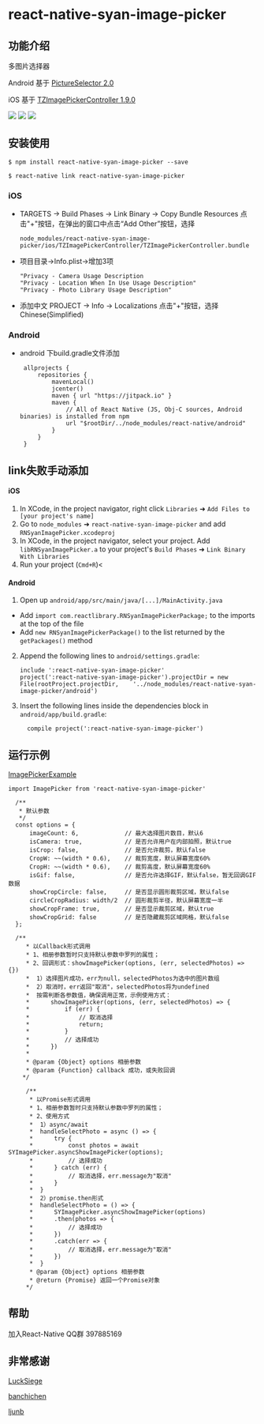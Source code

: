 
# react-native-syan-image-picker

## 功能介绍

 多图片选择器

 Android 基于 [PictureSelector 2.0](https://github.com/LuckSiege/PictureSelector)

 iOS 基于 [TZImagePickerController 1.9.0](https://github.com/banchichen/TZImagePickerController)

![](http://oy5rz3rfs.bkt.clouddn.com/github/syan_001.png?imageView/2/w/268)
![](http://oy5rz3rfs.bkt.clouddn.com/github/syan_002.png?imageView/2/w/268)
![](http://oy5rz3rfs.bkt.clouddn.com/github/syan_003.png?imageView/2/w/268)

## 安装使用

`$ npm install react-native-syan-image-picker --save`

`$ react-native link react-native-syan-image-picker`

### iOS

- TARGETS -> Build Phases -> Link Binary -> Copy Bundle Resources
点击"+"按钮，在弹出的窗口中点击“Add Other”按钮，选择
    ```
    node_modules/react-native-syan-image-picker/ios/TZImagePickerController/TZImagePickerController.bundle
    ```

- 项目目录->Info.plist->增加3项
    ```
    "Privacy - Camera Usage Description
    "Privacy - Location When In Use Usage Description"
    "Privacy - Photo Library Usage Description"
    ```
    
- 添加中文 PROJECT -> Info -> Localizations 点击"+"按钮，选择Chinese(Simplified)

### Android

- android 下build.gradle文件添加
    ```
     allprojects {
         repositories {
             mavenLocal()
             jcenter()
             maven { url "https://jitpack.io" }
             maven {
                 // All of React Native (JS, Obj-C sources, Android binaries) is installed from npm
                 url "$rootDir/../node_modules/react-native/android"
             }
         }
     }
    ```


## link失败手动添加
#### iOS

1. In XCode, in the project navigator, right click `Libraries` ➜ `Add Files to [your project's name]`
2. Go to `node_modules` ➜ `react-native-syan-image-picker` and add `RNSyanImagePicker.xcodeproj`
3. In XCode, in the project navigator, select your project. Add `libRNSyanImagePicker.a` to your project's `Build Phases` ➜ `Link Binary With Libraries`
4. Run your project (`Cmd+R`)<



#### Android

1. Open up `android/app/src/main/java/[...]/MainActivity.java`
  - Add `import com.reactlibrary.RNSyanImagePickerPackage;` to the imports at the top of the file
  - Add `new RNSyanImagePickerPackage()` to the list returned by the `getPackages()` method
2. Append the following lines to `android/settings.gradle`:
  	```
  	include ':react-native-syan-image-picker'
  	project(':react-native-syan-image-picker').projectDir = new File(rootProject.projectDir, 	'../node_modules/react-native-syan-image-picker/android')
  	```
3. Insert the following lines inside the dependencies block in `android/app/build.gradle`:
  	```
      compile project(':react-native-syan-image-picker')
  	```

## 运行示例

[ImagePickerExample](https://github.com/syanbo/ImagePickerExample)

```
import ImagePicker from 'react-native-syan-image-picker'

  /**
   * 默认参数
   */
  const options = {
      imageCount: 6,             // 最大选择图片数目，默认6
      isCamera: true,            // 是否允许用户在内部拍照，默认true
      isCrop: false,             // 是否允许裁剪，默认false
      CropW: ~~(width * 0.6),    // 裁剪宽度，默认屏幕宽度60%
      CropH: ~~(width * 0.6),    // 裁剪高度，默认屏幕宽度60%
      isGif: false,              // 是否允许选择GIF，默认false，暂无回调GIF数据
      showCropCircle: false,     // 是否显示圆形裁剪区域，默认false
      circleCropRadius: width/2  // 圆形裁剪半径，默认屏幕宽度一半
      showCropFrame: true,       // 是否显示裁剪区域，默认true
      showCropGrid: false        // 是否隐藏裁剪区域网格，默认false
  };

  /**
     * 以Callback形式调用
     * 1、相册参数暂时只支持默认参数中罗列的属性；
     * 2、回调形式：showImagePicker(options, (err, selectedPhotos) => {})
     *  1）选择图片成功，err为null，selectedPhotos为选中的图片数组
     *  2）取消时，err返回"取消"，selectedPhotos将为undefined
     *  按需判断各参数值，确保调用正常，示例使用方式：
     *      showImagePicker(options, (err, selectedPhotos) => {
     *          if (err) {
     *              // 取消选择
     *              return;
     *          }
     *          // 选择成功
     *      })
     *
     * @param {Object} options 相册参数
     * @param {Function} callback 成功，或失败回调
    */

     /**
      * 以Promise形式调用
      * 1、相册参数暂时只支持默认参数中罗列的属性；
      * 2、使用方式
      *  1）async/await
      *  handleSelectPhoto = async () => {
      *      try {
      *          const photos = await SYImagePicker.asyncShowImagePicker(options);
      *          // 选择成功
      *      } catch (err) {
      *          // 取消选择，err.message为"取消"
      *      }
      *  }
      *  2）promise.then形式
      *  handleSelectPhoto = () => {
      *      SYImagePicker.asyncShowImagePicker(options)
      *      .then(photos => {
      *          // 选择成功
      *      })
      *      .catch(err => {
      *          // 取消选择，err.message为"取消"
      *      })
      *  }
      * @param {Object} options 相册参数
      * @return {Promise} 返回一个Promise对象
     */

```
## 帮助
加入React-Native QQ群 397885169
## 非常感谢

[LuckSiege](https://github.com/LuckSiege/PictureSelector)

[banchichen](https://github.com/banchichen/TZImagePickerController)

[ljunb](https://github.com/ljunb)
